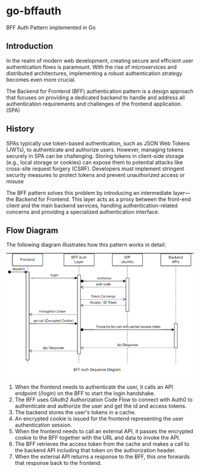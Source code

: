 # go-bffauth
BFF Auth Pattern implemented in Go 

## Introduction

In the realm of modern web development, creating secure and efficient user authentication flows is paramount.
With the rise of microservices and distributed architectures,
implementing a robust authentication strategy becomes even more crucial.

The Backend for Frontend (BFF)
authentication pattern is a design approach
that focuses
on providing a dedicated backend
to handle and address all authentication requirements and challenges of the frontend application. 
(SPA)

## History

SPAs typically use token-based authentication, such as JSON Web Tokens (JWTs), to authenticate and authorize users.
However, managing tokens securely in SPA can be challenging.
Storing tokens in client-side storage (e.g., local storage or cookies)
can expose them to potential attacks like cross-site request forgery
(CSRF).
Developers must implement stringent security measures to protect tokens and prevent unauthorized access or misuse

The BFF pattern solves this problem by introducing an intermediate layer—the Backend for Frontend.
This layer acts as a proxy between the front-end client and the main backend services,
handling authentication-related concerns and providing a specialized authentication interface.

## Flow Diagram

The following diagram illustrates how this pattern works in detail:

![sequenceDiagram.png](.attachments%2FsequenceDiagram.png)

1. When the frontend needs to authenticate the user, it calls an API endpoint (/login) on the BFF to start the login handshake.
2. The BFF uses OAuth2 Authorization Code Flow to connect with Auth0 to authenticate and authorize the user and get the id and access tokens.
3. The backend stores the user's tokens in a cache.
4. An encrypted cookie is issued for the frontend representing the user authentication session.
5. When the frontend needs to call an external API, it passes the encrypted cookie to the BFF together with the URL and data to invoke the API.
6. The BFF retrieves the access token from the cache and makes a call to the backend API including that token on the authorization header.
7. When the external API returns a response to the BFF, this one forwards that response back to the frontend.